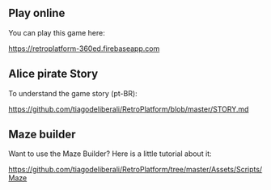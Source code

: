 ## Play online

You can play this game here:

https://retroplatform-360ed.firebaseapp.com


## Alice pirate Story

To understand the game story (pt-BR):

https://github.com/tiagodeliberali/RetroPlatform/blob/master/STORY.md

## Maze builder

Want to use the Maze Builder? Here is a little tutorial about it:

https://github.com/tiagodeliberali/RetroPlatform/tree/master/Assets/Scripts/Maze

